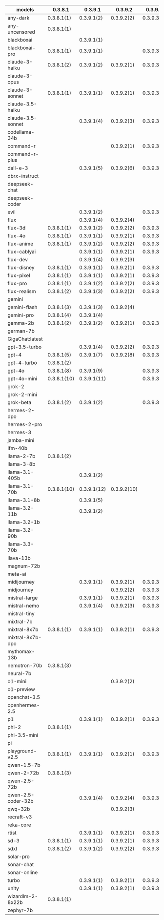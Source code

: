 |models|0.3.8.1|0.3.9.1|0.3.9.2|0.3.9.3|0.3.9.4|
|---|---|---|---|---|---|
|any-dark            |0.3.8.1(1)   |0.3.9.1(2)   |0.3.9.2(2)   |0.3.9.3(2)   |0.3.9.4(2)   |
|any-uncensored      |0.3.8.1(1)   |             |             |             |             |
|blackboxai          |             |0.3.9.1(1)   |             |             |0.3.9.4(1)   |
|blackboxai-pro      |0.3.8.1(1)   |0.3.9.1(1)   |             |0.3.9.3(1)   |0.3.9.4(1)   |
|claude-3-haiku      |0.3.8.1(2)   |0.3.9.1(2)   |0.3.9.2(1)   |0.3.9.3(1)   |0.3.9.4(1)   |
|claude-3-opus       |             |             |             |             |             |
|claude-3-sonnet     |0.3.8.1(1)   |0.3.9.1(1)   |0.3.9.2(1)   |0.3.9.3(1)   |0.3.9.4(1)   |
|claude-3.5-haiku    |             |             |             |             |             |
|claude-3.5-sonnet   |             |0.3.9.1(4)   |0.3.9.2(3)   |0.3.9.3(3)   |0.3.9.4(3)   |
|codellama-34b       |             |             |             |             |             |
|command-r           |             |             |0.3.9.2(1)   |0.3.9.3(1)   |0.3.9.4(1)   |
|command-r-plus      |             |             |             |             |             |
|dall-e-3            |             |0.3.9.1(5)   |0.3.9.2(6)   |0.3.9.3(6)   |0.3.9.4(6)   |
|dbrx-instruct       |             |             |             |             |0.3.9.4(1)   |
|deepseek-chat       |             |             |             |             |0.3.9.4(1)   |
|deepseek-coder      |             |             |             |             |             |
|evil                |             |0.3.9.1(2)   |             |0.3.9.3(2)   |0.3.9.4(2)   |
|flux                |             |0.3.9.1(4)   |0.3.9.2(4)   |             |0.3.9.4(4)   |
|flux-3d             |0.3.8.1(1)   |0.3.9.1(2)   |0.3.9.2(2)   |0.3.9.3(2)   |0.3.9.4(2)   |
|flux-4o             |0.3.8.1(1)   |0.3.9.1(1)   |0.3.9.2(1)   |0.3.9.3(1)   |0.3.9.4(1)   |
|flux-anime          |0.3.8.1(1)   |0.3.9.1(2)   |0.3.9.2(2)   |0.3.9.3(2)   |0.3.9.4(2)   |
|flux-cablyai        |             |0.3.9.1(1)   |0.3.9.2(1)   |0.3.9.3(1)   |0.3.9.4(1)   |
|flux-dev            |             |0.3.9.1(4)   |0.3.9.2(3)   |             |             |
|flux-disney         |0.3.8.1(1)   |0.3.9.1(1)   |0.3.9.2(1)   |0.3.9.3(1)   |0.3.9.4(1)   |
|flux-pixel          |0.3.8.1(1)   |0.3.9.1(1)   |0.3.9.2(1)   |0.3.9.3(1)   |0.3.9.4(1)   |
|flux-pro            |0.3.8.1(1)   |0.3.9.1(2)   |0.3.9.2(2)   |0.3.9.3(2)   |0.3.9.4(2)   |
|flux-realism        |0.3.8.1(2)   |0.3.9.1(3)   |0.3.9.2(2)   |0.3.9.3(2)   |0.3.9.4(2)   |
|gemini              |             |             |             |             |             |
|gemini-flash        |0.3.8.1(3)   |0.3.9.1(3)   |0.3.9.2(4)   |             |0.3.9.4(4)   |
|gemini-pro          |0.3.8.1(4)   |0.3.9.1(4)   |             |             |0.3.9.4(4)   |
|gemma-2b            |0.3.8.1(2)   |0.3.9.1(2)   |0.3.9.2(1)   |0.3.9.3(1)   |0.3.9.4(1)   |
|german-7b           |             |             |             |             |             |
|GigaChat:latest     |             |             |             |             |             |
|gpt-3.5-turbo       |             |0.3.9.1(4)   |0.3.9.2(2)   |0.3.9.3(2)   |0.3.9.4(2)   |
|gpt-4               |0.3.8.1(5)   |0.3.9.1(7)   |0.3.9.2(8)   |0.3.9.3(8)   |0.3.9.4(8)   |
|gpt-4-turbo         |0.3.8.1(2)   |             |             |             |             |
|gpt-4o              |0.3.8.1(8)   |0.3.9.1(9)   |             |0.3.9.3(8)   |0.3.9.4(8)   |
|gpt-4o-mini         |0.3.8.1(10)  |0.3.9.1(11)  |             |0.3.9.3(8)   |0.3.9.4(8)   |
|grok-2              |             |             |             |             |             |
|grok-2-mini         |             |             |             |             |             |
|grok-beta           |0.3.8.1(2)   |0.3.9.1(2)   |             |0.3.9.3(1)   |0.3.9.4(1)   |
|hermes-2-dpo        |             |             |             |             |0.3.9.4(2)   |
|hermes-2-pro        |             |             |             |             |             |
|hermes-3            |             |             |             |             |             |
|jamba-mini          |             |             |             |             |             |
|lfm-40b             |             |             |             |             |             |
|llama-2-7b          |0.3.8.1(2)   |             |             |             |             |
|llama-3-8b          |             |             |             |             |             |
|llama-3.1-405b      |             |0.3.9.1(2)   |             |             |0.3.9.4(1)   |
|llama-3.1-70b       |0.3.8.1(10)  |0.3.9.1(12)  |0.3.9.2(10)  |             |0.3.9.4(10)  |
|llama-3.1-8b        |             |0.3.9.1(5)   |             |             |0.3.9.4(5)   |
|llama-3.2-11b       |             |0.3.9.1(2)   |             |             |             |
|llama-3.2-1b        |             |             |             |             |             |
|llama-3.2-90b       |             |             |             |             |             |
|llama-3.3-70b       |             |             |             |             |0.3.9.4(4)   |
|llava-13b           |             |             |             |             |             |
|magnum-72b          |             |             |             |             |             |
|meta-ai             |             |             |             |             |             |
|midijourney         |             |0.3.9.1(1)   |0.3.9.2(1)   |0.3.9.3(1)   |0.3.9.4(1)   |
|midjourney          |             |             |0.3.9.2(2)   |0.3.9.3(2)   |0.3.9.4(2)   |
|mistral-large       |             |0.3.9.1(1)   |0.3.9.2(1)   |0.3.9.3(1)   |0.3.9.4(1)   |
|mistral-nemo        |             |0.3.9.1(4)   |0.3.9.2(3)   |0.3.9.3(3)   |0.3.9.4(3)   |
|mistral-tiny        |             |             |             |             |             |
|mixtral-7b          |             |             |             |             |0.3.9.4(1)   |
|mixtral-8x7b        |0.3.8.1(1)   |0.3.9.1(1)   |0.3.9.2(1)   |0.3.9.3(1)   |0.3.9.4(1)   |
|mixtral-8x7b-dpo    |             |             |             |             |             |
|mythomax-13b        |             |             |             |             |             |
|nemotron-70b        |0.3.8.1(3)   |             |             |             |             |
|neural-7b           |             |             |             |             |             |
|o1-mini             |             |             |0.3.9.2(2)   |             |             |
|o1-preview          |             |             |             |             |             |
|openchat-3.5        |             |             |             |             |             |
|openhermes-2.5      |             |             |             |             |             |
|p1                  |             |0.3.9.1(1)   |0.3.9.2(1)   |0.3.9.3(1)   |0.3.9.4(1)   |
|phi-2               |0.3.8.1(1)   |             |             |             |             |
|phi-3.5-mini        |             |             |             |             |             |
|pi                  |             |             |             |             |             |
|playground-v2.5     |0.3.8.1(1)   |0.3.9.1(1)   |0.3.9.2(1)   |0.3.9.3(1)   |0.3.9.4(1)   |
|qwen-1.5-7b         |             |             |             |             |             |
|qwen-2-72b          |0.3.8.1(3)   |             |             |             |             |
|qwen-2.5-72b        |             |             |             |             |             |
|qwen-2.5-coder-32b  |             |0.3.9.1(4)   |0.3.9.2(4)   |0.3.9.3(4)   |0.3.9.4(4)   |
|qwq-32b             |             |             |0.3.9.2(3)   |             |0.3.9.4(4)   |
|recraft-v3          |             |             |             |             |             |
|reka-core           |             |             |             |             |             |
|rtist               |             |0.3.9.1(1)   |0.3.9.2(1)   |0.3.9.3(1)   |0.3.9.4(1)   |
|sd-3                |0.3.8.1(1)   |0.3.9.1(1)   |0.3.9.2(1)   |0.3.9.3(1)   |0.3.9.4(1)   |
|sdxl                |0.3.8.1(2)   |0.3.9.1(2)   |0.3.9.2(2)   |0.3.9.3(2)   |0.3.9.4(2)   |
|solar-pro           |             |             |             |             |             |
|sonar-chat          |             |             |             |             |             |
|sonar-online        |             |             |             |             |             |
|turbo               |             |0.3.9.1(1)   |0.3.9.2(1)   |0.3.9.3(1)   |0.3.9.4(1)   |
|unity               |             |0.3.9.1(1)   |0.3.9.2(1)   |0.3.9.3(1)   |0.3.9.4(1)   |
|wizardlm-2-8x22b    |0.3.8.1(1)   |             |             |             |             |
|zephyr-7b           |             |             |             |             |             |
